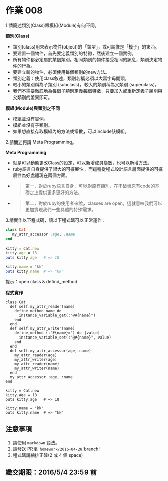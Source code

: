 ﻿# 作業 008

1.請簡述類別(Class)跟模組(Module)有何不同。

**類別(Class)**
*   類別(class)用來表示物件(object)的「類型」，或可說像是「模子」的東西。
*   要建置一個物件，首先要定義類別的特徵，然後建立一個實例。
*   所有物件都必定屬於某個類別。相同類別的物件接受相同的訊息，類別決定物件的行為。
*   要建立新的物件，必須使用每個類別的new方法。
*   類別定義：使用class敘述，類別名稱必須以大寫字母開頭。
*   較小的類別稱為子類別 (subclass)，較大的類別稱為父類別 (superclass)。
*   我們不需要徹底地為每個子類別定義每個特徵，只要加入或重新定義子類別與父類別的差異即可。

**模組(Module)與類別之不同**
*   模組並沒有實例。
*   模組並沒有子類別。
*   如果想直接存取模組內的方法或常數，可以include該模組。


2.請簡述何謂 Meta Programming。

**Meta Programming**
*   就是可以動態更改Class的設定，可以新增成員變數，也可以新增方法。
*   ruby語言自身提供了很大的可擴展性，而這種從程式設計語言層面提供的可擴展性為好處體現在兩個方面。
*   >   第一，對於ruby語言自身，可以對原有類別，在不破壞原有code的基礎之上提供更多更好的方法。
*   >   第二，對於ruby的使用者來說，classes are open，這就意味我們可以更加實現我們一些具體的特殊需求。


3.請實作以下程式碼，讓以下程式碼可以正常運作：

```ruby
class Cat
   my_attr_accessor :age, :name
end

kitty = Cat.new
kitty.age = 18
puts kitty.age   # => 18

kitty.name = "kk"
puts kitty.name  # => "kk"
```

提示：open class & defind_method

**程式實作**
```
class Cat
  def self.my_attr_reader(name)
    define_method name do
      instance_variable_get(:"@#{name}")
    end
  end
  def self.my_attr_writer(name)
    define_method (:"#{name}=") do |value|
      instance_variable_set(:"@#{name}", value)
    end
  end
  def self.my_attr_accessor(age, name)
    my_attr_reader(age)
    my_attr_writer(age)
    my_attr_reader(name)
    my_attr_writer(name)
  end
  my_attr_accessor :age, :name
end

kitty = Cat.new
kitty.age = 18
puts kitty.age   # => 18

kitty.name = "kk"
puts kitty.name  # => "kk"

```

## 注意事項

1. 請使用 `markdown` 語法。
2. 請發送 PR 到 `homework/2016-04-28` branch!
3. 程式碼請縮排正確(2 或 4 個 space)

## 繳交期限：2016/5/4 23:59 前
